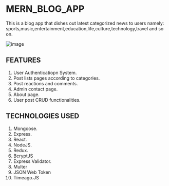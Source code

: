 # MERN_BLOG_APP

This is a blog app that dishes out latest categorized news to users namely: sports,music,entertainment,education,life,culture,technology,travel and so on.

![image](https://user-images.githubusercontent.com/73966666/186167698-6131a484-46da-4780-a669-df7181f448f7.png)

## FEATURES
1. User Authenticatiopn System.
2. Post lists pages according to categories.
3. Post reactions and comments.
4. Admin contact page.
5. About page.
6. User post CRUD functionalities.


## TECHNOLOGIES USED
1. Mongoose.
2. Express.
3. React.
4. NodeJS.
5. Redux.
6. BcryptJS
7. Express Validator.
8. Multer
9. JSON Web Token
10. Timeago.JS


